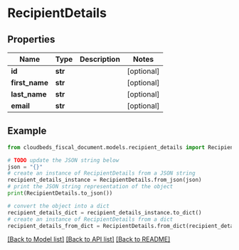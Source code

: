 # RecipientDetails


## Properties

Name | Type | Description | Notes
------------ | ------------- | ------------- | -------------
**id** | **str** |  | [optional] 
**first_name** | **str** |  | [optional] 
**last_name** | **str** |  | [optional] 
**email** | **str** |  | [optional] 

## Example

```python
from cloudbeds_fiscal_document.models.recipient_details import RecipientDetails

# TODO update the JSON string below
json = "{}"
# create an instance of RecipientDetails from a JSON string
recipient_details_instance = RecipientDetails.from_json(json)
# print the JSON string representation of the object
print(RecipientDetails.to_json())

# convert the object into a dict
recipient_details_dict = recipient_details_instance.to_dict()
# create an instance of RecipientDetails from a dict
recipient_details_from_dict = RecipientDetails.from_dict(recipient_details_dict)
```
[[Back to Model list]](../README.md#documentation-for-models) [[Back to API list]](../README.md#documentation-for-api-endpoints) [[Back to README]](../README.md)



